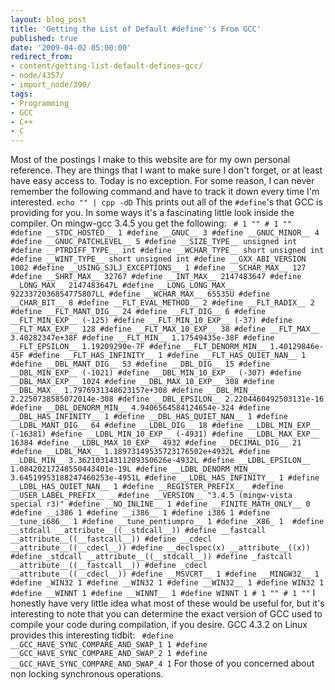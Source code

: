 ```yaml
---
layout: blog_post
title: 'Getting the List of Default #define''s From GCC'
published: true
date: '2009-04-02 05:00:00'
redirect_from:
- content/getting-list-default-defines-gcc/
- node/4357/
- import_node/390/
tags:
- Programming
- GCC
- C++
- C
---
```


Most of the postings I make to this website are for my own personal reference. They are things that I want to make sure I don't forget, or at least have easy access to. Today is no exception. For some reason, I can never remember the following command and have to track it down every time I'm interested. `echo "" | cpp -dD` This prints out all of the `#define`'s that GCC is providing for you. In some ways it's a fascinating little look inside the compiler. On mingw-gcc 3.4.5 you get the following: ` # 1 "" # 1 "" #define __STDC_HOSTED__ 1 #define __GNUC__ 3 #define __GNUC_MINOR__ 4 #define __GNUC_PATCHLEVEL__ 5 #define __SIZE_TYPE__ unsigned int #define __PTRDIFF_TYPE__ int #define __WCHAR_TYPE__ short unsigned int #define __WINT_TYPE__ short unsigned int #define __GXX_ABI_VERSION 1002 #define __USING_SJLJ_EXCEPTIONS__ 1 #define __SCHAR_MAX__ 127 #define __SHRT_MAX__ 32767 #define __INT_MAX__ 2147483647 #define __LONG_MAX__ 2147483647L #define __LONG_LONG_MAX__ 9223372036854775807LL #define __WCHAR_MAX__ 65535U #define __CHAR_BIT__ 8 #define __FLT_EVAL_METHOD__ 2 #define __FLT_RADIX__ 2 #define __FLT_MANT_DIG__ 24 #define __FLT_DIG__ 6 #define __FLT_MIN_EXP__ (-125) #define __FLT_MIN_10_EXP__ (-37) #define __FLT_MAX_EXP__ 128 #define __FLT_MAX_10_EXP__ 38 #define __FLT_MAX__ 3.40282347e+38F #define __FLT_MIN__ 1.17549435e-38F #define __FLT_EPSILON__ 1.19209290e-7F #define __FLT_DENORM_MIN__ 1.40129846e-45F #define __FLT_HAS_INFINITY__ 1 #define __FLT_HAS_QUIET_NAN__ 1 #define __DBL_MANT_DIG__ 53 #define __DBL_DIG__ 15 #define __DBL_MIN_EXP__ (-1021) #define __DBL_MIN_10_EXP__ (-307) #define __DBL_MAX_EXP__ 1024 #define __DBL_MAX_10_EXP__ 308 #define __DBL_MAX__ 1.7976931348623157e+308 #define __DBL_MIN__ 2.2250738585072014e-308 #define __DBL_EPSILON__ 2.2204460492503131e-16 #define __DBL_DENORM_MIN__ 4.9406564584124654e-324 #define __DBL_HAS_INFINITY__ 1 #define __DBL_HAS_QUIET_NAN__ 1 #define __LDBL_MANT_DIG__ 64 #define __LDBL_DIG__ 18 #define __LDBL_MIN_EXP__ (-16381) #define __LDBL_MIN_10_EXP__ (-4931) #define __LDBL_MAX_EXP__ 16384 #define __LDBL_MAX_10_EXP__ 4932 #define __DECIMAL_DIG__ 21 #define __LDBL_MAX__ 1.18973149535723176502e+4932L #define __LDBL_MIN__ 3.36210314311209350626e-4932L #define __LDBL_EPSILON__ 1.08420217248550443401e-19L #define __LDBL_DENORM_MIN__ 3.64519953188247460253e-4951L #define __LDBL_HAS_INFINITY__ 1 #define __LDBL_HAS_QUIET_NAN__ 1 #define __REGISTER_PREFIX__  #define __USER_LABEL_PREFIX__ _ #define __VERSION__ "3.4.5 (mingw-vista special r3)" #define __NO_INLINE__ 1 #define __FINITE_MATH_ONLY__ 0   #define __i386 1 #define __i386__ 1 #define i386 1 #define __tune_i686__ 1 #define __tune_pentiumpro__ 1 #define _X86_ 1  #define __stdcall __attribute__((__stdcall__)) #define __fastcall __attribute__((__fastcall__)) #define __cdecl __attribute__((__cdecl__)) #define __declspec(x) __attribute__((x)) #define _stdcall __attribute__((__stdcall__)) #define _fastcall __attribute__((__fastcall__)) #define _cdecl __attribute__((__cdecl__)) #define __MSVCRT__ 1 #define __MINGW32__ 1 #define _WIN32 1 #define __WIN32 1 #define __WIN32__ 1 #define WIN32 1 #define __WINNT 1 #define __WINNT__ 1 #define WINNT 1 # 1 "" # 1 ""`
I honestly have very little idea what most of these would be useful for, but it's interesting to note that you can determine the exact version of GCC used to compile your code during compilation, if you desire. GCC 4.3.2 on Linux provides this interesting tidbit: ` #define __GCC_HAVE_SYNC_COMPARE_AND_SWAP_1 1 #define __GCC_HAVE_SYNC_COMPARE_AND_SWAP_2 1 #define __GCC_HAVE_SYNC_COMPARE_AND_SWAP_4 1`
For those of you concerned about non locking synchronous operations.
